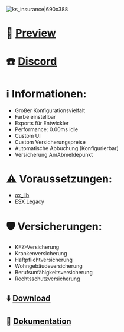 ![ks_insurance|690x388](https://forum-cfx-re.akamaized.net/original/5X/3/2/6/e/326ed3e1b66e2cd9c4f0916d70da1930ca5dd9cc.jpeg)

# :vhs: [Preview](https://www.youtube.com/watch?v=OHmgTPz-GFk)

# :phone: [Discord](https://discord.gg/ZcAtT6ShAk)

# :information_source: **Informationen:**
* Großer Konfigurationsvielfalt
* Farbe einstellbar
* Exports für Entwickler
* Performance: 0.00ms idle
* Custom UI
* Custom Versicherungspreise
* Automatische Abbuchung (Konfigurierbar)
* Versicherung An/Abmeldepunkt

# :warning: **Voraussetzungen:**
* [ox_lib](https://github.com/overextended/ox_lib)
* [ESX Legacy](https://www.esx-framework.org/)

# :shield: **Versicherungen:**
* KFZ-Versicherung
* Krankenversicherung
* Haftpflichtversicherung
* Wohngebäudeversicherung
* Berufsunfähigkeitsversicherung
* Rechtsschutzversicherung

## :arrow_down: [Download](https://github.com/Kxiox/ks_insurance/archive/refs/heads/main.zip)
## :green_book: [Dokumentation](https://kxiox.gitbook.io/kxiox-scripts/ks_insurance/)
